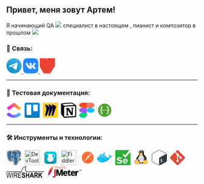 ## Привет, меня зовут Артем!

Я начинающий QA <img src="https://media.giphy.com/media/3o7aCTfyhYawdOXcFW/giphy.gif" width="20px"> специалист в настоящем , пианист и композитор в прошлом <img src="https://media.giphy.com/media/ScQRX0jaOfFmESOM5J/giphy.gif" width="30px">

### 🤝 Связь:

  <div id="badges">
    <a href="https://t.me/artmtmn" target="_blank">
      <img src="https://github.com/artmtmn/artmtmn/blob/main/assets/telegram-new-2019-vector-logo-seeklogo.com/telegram-new-2019-seeklogo.com.svg" width="40" height="40" alt="telegram group" />
    </a>
    <a href="https://vk.com/artmtmn" target="_blank">
      <img src="https://github.com/artmtmn/artmtmn/blob/main/assets/vk-icon-vector-logo-seeklogo.com/vk-icon-seeklogo.com.svg" width="40" height="40" alt="VK Badge"/>
    </a>
    <a href="https://artmtmn@gmail.com" target="_blank">
      <img src="https://github.com/artmtmn/artmtmn/blob/main/assets/gmail-new-2020-vector-logo-seeklogo.com/gmail-new-2020-seeklogo.com-3.svg" width="40" height="40" alt="gmail"/>
    </a>
  </div>
  
---

### 📁 Тестовая документация:

<div>
  <img src="https://github.com/artmtmn/artmtmn/blob/main/assets/clickup-symbol-vector-logo-seeklogo.com/clickup-symbol-seeklogo.com.svg" title="ClickUp" width="40" height="40"/>&nbsp
  <img src="https://github.com/artmtmn/artmtmn/blob/main/assets/trello-vector-logo-seeklogo.com/trello-seeklogo.com.svg" title="Trello" width="40" height="40"/>&nbsp
  <img src="https://github.com/artmtmn/artmtmn/blob/main/assets/miro-vector-logo-seeklogo.com/miro-seeklogo.com.svg" title="Miro" width="40" height="40"/>&nbsp
  <img src="https://github.com/artmtmn/artmtmn/blob/main/assets/notion-icon-vector-logo-seeklogo.com/notion-icon-seeklogo.com.svg" title="Notion" width="40" height="40"/>&nbsp
  <img src="https://github.com/artmtmn/artmtmn/blob/main/assets/figma-vector-logo-seeklogo.com/figma-seeklogo.com.svg" title="Figma" width="40" height="40"/>&nbsp
  <img src="https://github.com/artmtmn/artmtmn/blob/main/assets/swagger-vector-logo-seeklogo.com/swagger-seeklogo.com.svg" title="Swagger" width="40" height="40"/>&nbsp
</div>

---

### 🛠 Инструменты и технологии:

<div>
  <img src="https://github.com/devicons/devicon/blob/master/icons/postgresql/postgresql-original.svg" title="PostgreSQL" width="40" height="40"/>&nbsp
  <img src="https://d33wubrfki0l68.cloudfront.net/38b5c953a4667366685d55db55d057c86db1fc54/a0fdc/static/acae6b24d940347661ca901ea07f47c1/chrome-dev-logo-icon.png" title="DevTools" width="40" height="40"/>&nbsp
  <img src="https://github.com/artmtmn/artmtmn/blob/main/assets/charles_proxy_macos_bigsur_icon_190302.png" title="Charles" width="40" height="40"/>&nbsp
  <img src="https://www.megaleechers.com/storage/Fiddler-Everywhere-Icon.png" title="Fiddler" width="40" height="40"/>&nbsp
  <img src="https://github.com/artmtmn/artmtmn/blob/main/assets/postman-vector-logo-seeklogo.com/postman-seeklogo.com.svg" title="Postman" width="40" height="40"/>&nbsp
  <img src="https://github.com/artmtmn/artmtmn/blob/main/assets/docker-vector-logo-seeklogo.com/docker-seeklogo.com.svg" title="Docker" width="40" height="40"/>&nbsp
  <img src="https://github.com/artmtmn/artmtmn/blob/main/assets/selenium-vector-logo-seeklogo.com/selenium-seeklogo.com.svg" title="Selenium IDE" width="40" height="40"/>&nbsp
  <img src="https://github.com/artmtmn/artmtmn/blob/main/assets/tux-vector-logo-seeklogo.com/tux-seeklogo.com.svg" title="Linux" width="40" height="40"/>&nbsp
  <img src="https://github.com/artmtmn/artmtmn/blob/main/assets/bash-vector-logo-seeklogo.com/bash-seeklogo.com.svg" title="Bash" width="40" height="40"/>&nbsp
  <img src="https://github.com/artmtmn/artmtmn/blob/main/assets/git-vector-logo-seeklogo.com/git-seeklogo.com.svg" title="Git" width="40" height="40"/>&nbsp
  <img src="https://github.com/artmtmn/artmtmn/blob/main/assets/wireshark-vector-logo-seeklogo.com/wireshark-seeklogo.com.svg" title="Wireshark" width="100" height="30"/>&nbsp
  <img src="https://github.com/artmtmn/artmtmn/blob/main/assets/jmeter-vector-logo-seeklogo.com/jmeter-seeklogo.com.svg" title="jMeter" width="90" height="30"/>&nbsp  
</div>


